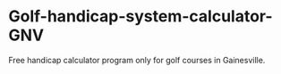 # Golf-handicap-system-calculator-GNV
Free handicap calculator program only for golf courses in Gainesville. 
